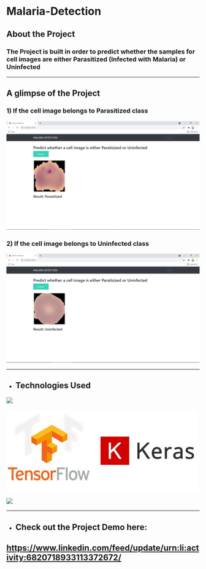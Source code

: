 # Malaria-Detection

## About the Project

### The Project is built in order to predict whether the samples for cell images are either Parasitized (Infected with Malaria) or Uninfected
---
## A glimpse of the Project

### 1) If the cell image belongs to Parasitized class

![alt text](https://github.com/GauravK1997/Malaria-Detection/blob/master/images/Malaria%20Detection%20-%20Parasitized.png)

### 2) If the cell image belongs to Uninfected class

![alt text](https://github.com/GauravK1997/Malaria-Detection/blob/master/images/Malaria%20Detection%20-%20Uninfected.png)

---

* ## Technologies Used

[<img target="_blank" src="https://forthebadge.com/images/badges/made-with-python.svg">](https://www.python.org/)

[<img target="_blank" src="https://github.com/GauravK1997/Face-Mask-Detection/blob/master/images/tensorflow%20keras.jpeg" width=500>](https://www.tensorflow.org/)

[<img target="_blank" src="https://flask.palletsprojects.com/en/1.1.x/_images/flask-logo.png" width=270>](https://flask.palletsprojects.com/en/1.1.x/)

---

* ## Check out the Project Demo here:

## https://www.linkedin.com/feed/update/urn:li:activity:6820718933113372672/
